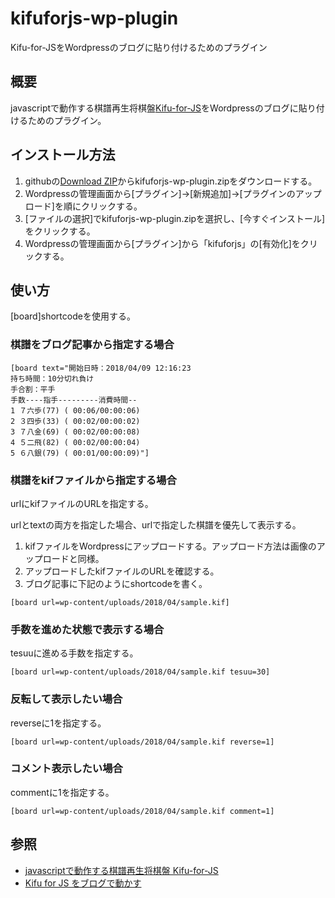 # kifuforjs-wp-plugin
Kifu-for-JSをWordpressのブログに貼り付けるためのプラグイン

## 概要
javascriptで動作する棋譜再生将棋盤[Kifu-for-JS](https://github.com/na2hiro/Kifu-for-JS)をWordpressのブログに貼り付けるためのプラグイン。

## インストール方法

  1. githubの[Download ZIP](https://github.com/seitarok/kifuforjs-wp-plugin/archive/master.zip)からkifuforjs-wp-plugin.zipをダウンロードする。
  2. Wordpressの管理画面から[プラグイン]→[新規追加]→[プラグインのアップロード]を順にクリックする。
  3. [ファイルの選択]でkifuforjs-wp-plugin.zipを選択し、[今すぐインストール]をクリックする。
  4. Wordpressの管理画面から[プラグイン]から「kifuforjs」の[有効化]をクリックする。

## 使い方

[board]shortcodeを使用する。

### 棋譜をブログ記事から指定する場合

    [board text="開始日時：2018/04/09 12:16:23
    持ち時間：10分切れ負け
    手合割：平手
    手数----指手---------消費時間--
    1 ７六歩(77) ( 00:06/00:00:06)
    2 ３四歩(33) ( 00:02/00:00:02)
    3 ７八金(69) ( 00:02/00:00:08)
    4 ５二飛(82) ( 00:02/00:00:04)
    5 ６八銀(79) ( 00:01/00:00:09)"]

### 棋譜をkifファイルから指定する場合

urlにkifファイルのURLを指定する。

urlとtextの両方を指定した場合、urlで指定した棋譜を優先して表示する。

  1. kifファイルをWordpressにアップロードする。アップロード方法は画像のアップロードと同様。
  2. アップロードしたkifファイルのURLを確認する。
  3. ブログ記事に下記のようにshortcodeを書く。

    [board url=wp-content/uploads/2018/04/sample.kif]

### 手数を進めた状態で表示する場合

tesuuに進める手数を指定する。

    [board url=wp-content/uploads/2018/04/sample.kif tesuu=30]

### 反転して表示したい場合

reverseに1を指定する。

    [board url=wp-content/uploads/2018/04/sample.kif reverse=1]

### コメント表示したい場合

commentに1を指定する。

    [board url=wp-content/uploads/2018/04/sample.kif comment=1]

## 参照
  * [javascriptで動作する棋譜再生将棋盤 Kifu-for-JS](https://github.com/na2hiro/Kifu-for-JS)
  * [Kifu for JS をブログで動かす](https://docs.google.com/document/d/12Oa7lPmqueWqf-qVlmOkSh2ivIRcN5K34JqPiRdTJPQ/edit#heading=h.ybx7atb92s64)
